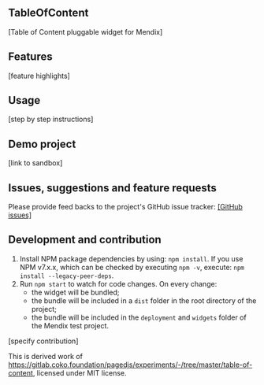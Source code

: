 ## TableOfContent
[Table of Content pluggable widget for Mendix]

## Features
[feature highlights]

## Usage
[step by step instructions]

## Demo project
[link to sandbox]

## Issues, suggestions and feature requests
Please provide feed backs to the project's GitHub issue tracker:
[[GitHub issues]](https://github.com/DE-AMS-AD-TECUNIVERS/mendix-toc-widget/issues)

## Development and contribution

1. Install NPM package dependencies by using: `npm install`. If you use NPM v7.x.x, which can be checked by executing `npm -v`, execute: `npm install --legacy-peer-deps`.
1. Run `npm start` to watch for code changes. On every change:
    - the widget will be bundled;
    - the bundle will be included in a `dist` folder in the root directory of the project;
    - the bundle will be included in the `deployment` and `widgets` folder of the Mendix test project.

[specify contribution]

This is derived work of https://gitlab.coko.foundation/pagedjs/experiments/-/tree/master/table-of-content, licensed under MIT license.
